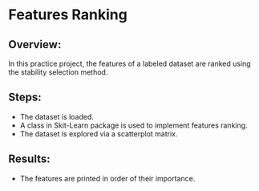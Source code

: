 # Features Ranking

## Overview:
In this practice project, the features of a labeled dataset are ranked using the stability selection method.

## Steps:
* The dataset is loaded.
* A class in Skit-Learn package is used to implement features ranking.
* The dataset is explored via a scatterplot matrix.

## Results:
* The features are printed in order of their importance.
